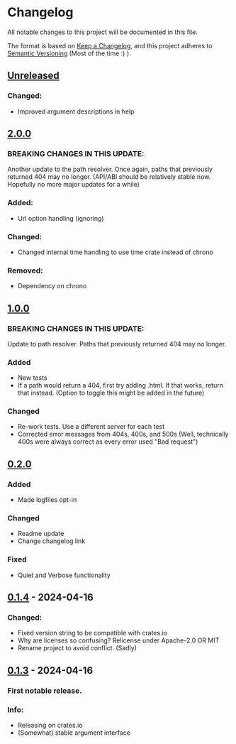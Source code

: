 # Changelog

All notable changes to this project will be documented in this file.

The format is based on [Keep a Changelog](https://keepachangelog.com/en/1.1.0/),
and this project adheres to [Semantic Versioning](https://semver.org/spec/v2.0.0.html) (Most of the time :) ).

## [Unreleased]

### Changed:
- Improved argument descriptions in help

## [2.0.0]

### BREAKING CHANGES IN THIS UPDATE:
Another update to the path resolver.
Once again, paths that previously returned 404 may no longer.
(API/ABI should be relatively stable now. Hopefully no more major updates for a while)

### Added:
- Url option handling (ignoring)

### Changed:
- Changed internal time handling to use time crate instead of chrono

### Removed:
- Dependency on chrono

## [1.0.0]

### BREAKING CHANGES IN THIS UPDATE:
Update to path resolver.
Paths that previously returned 404 may no longer.

### Added
- New tests
- If a path would return a 404, first try adding .html. If that works, return that instead. (Option to toggle this might be added in the future)

### Changed
- Re-work tests. Use a different server for each test
- Corrected error messages from 404s, 400s, and 500s (Well, technically 400s were always correct as every error used "Bad request")



## [0.2.0]

### Added

- Made logfiles opt-in

### Changed

- Readme update
- Change changelog link

### Fixed

- Quiet and Verbose functionality


## [0.1.4] - 2024-04-16

### Changed:

- Fixed version string to be compatible with crates.io
- Why are licenses so confusing? Relicense under Apache-2.0 OR MIT
- Rename project to avoid conflict. (Sadly)


## [0.1.3] - 2024-04-16

### First notable release.

### Info:
- Releasing on crates.io
- (Somewhat) stable argument interface




[unreleased]: https://github.com/Jacoblightning/SimpleWebServer-RS/compare/v2.0.0...main
[2.0.0]: https://github.com/Jacoblightning/SimpleWebServer-RS/compare/v1.0.0...v2.0.0
[1.0.0]: https://github.com/Jacoblightning/SimpleWebServer-RS/compare/0.2.0...v1.0.0
[0.2.0]: https://github.com/Jacoblightning/SimpleWebServer-RS/compare/v0.1.4...0.2.0
[0.1.4]: https://github.com/Jacoblightning/SimpleWebServer-RS/compare/v0.1.3...v0.1.4
[0.1.3]: https://github.com/Jacoblightning/SimpleWebServer-RS/releases/tag/v0.1.3
